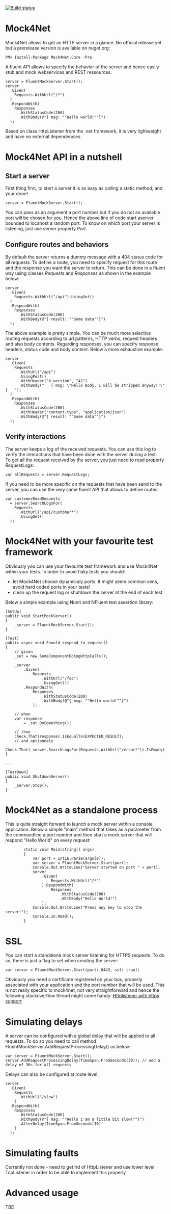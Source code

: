 [![Build status](https://ci.appveyor.com/api/projects/status/h2rb5mjk50u2n8hy?svg=true)](https://ci.appveyor.com/project/alexvictoor/mock4net)

# Mock4Net
Mock4Net allows to get an HTTP server in a glance. No official release yet but a  prerelease version is available on nuget.org:
```
PM> Install-Package Mock4Net.Core -Pre
```
A fluent API allows to specify the behavior of the server and hence easily stub and mock webservices and REST ressources.
```
server = FluentMockServer.Start();
server
  .Given(
    Requests.WithUrl("/*")
  )
  .RespondWith(
    Responses
      .WithStatusCode(200)
      .WithBody(@"{ msg: ""Hello world!""}")
  );
```

Based on class HttpListener from the .net framework, it is very lightweight and have no external dependencies. 

# Mock4Net API in a nutshell

## Start a server
First thing first, to start a server it is as easy as calling a static method, and your done!
```
server = FluentMockServer.Start();
```
You can pass as an argument a port number but if you do not an available port will be chosen for you. Hence the above line of code start aserver bounded to locahost a random port.
To know on which port your server is listening, just use server property *Port*.

## Configure routes and behaviors
By default the server returns a dummy message with a 404 status code for all requests. To define a route, you need to specify request for this route and the response you want the server to return. This can be done in a fluent way using classes *Requests* and *Responses* as shown in the example below:
```
server
  .Given(
    Requests.WithUrl("/api").UsingGet()
  )
  .RespondWith(
    Responses
      .WithStatusCode(200)
      .WithBody(@"{ result: ""Some data""}")
  ); 
```

The above example is pretty simple. You can be much more selective routing requests according to url patterns, HTTP verbs, request headers and also body contents. Regarding responses, you can specify response headers, status code and body content.
Below a more exhaustive example:
```
server
  .Given(
    Requests
      .WithUrl("/api")
      .UsingPost()
      .WithHeader("X-version", "42")
      .WithBody("   { msg: \"Hello Body, I will be stripped anyway!!\" }   ");
  )
  .RespondWith(
    Responses
      .WithStatusCode(200)
      .WithHeader("content-type", "application/json")
      .WithBody(@"{ result: ""Some data""}")
  ); 
```

## Verify interactions
The server keeps a log of the received requests. You can use this log to verify the interactions that have been done with the server during a test.  
To get all the request received by the server, you just need to read property *RequestLogs*:
```
var allRequests = server.RequestLogs;
```
If you need to be more specific on the requests that have been send to the server, you can use the very same fluent API that allows to define routes:
```
var customerReadRequests 
  = server.SearchLogsFor(
    Requests
      .WithUrl("/api/customer*")
      .UsingGet()
  ); 
```

# Mock4Net with your favourite test framework

Obviously you can use your favourite test framework and use Mock4Net within your tests. In order to avoid flaky tests you should:
  - let Mock4Net choose dynamicaly ports. It might seem common sens, avoid hard coded ports in your tests!
  - clean up the request log or shutdown the server at the end of each test

Below a simple example using Nunit and NFluent test assertion library:
```
[SetUp]
public void StartMockServer()
{
    _server = FluentMockServer.Start();
}

[Test]
public async void Should_respond_to_request()
{
    // given
    _sut = new SomeComponentDoingHttpCalls();

    _server
        .Given(
            Requests
                .WithUrl("/foo")
                .UsingGet())
        .RespondWith(
            Responses
                .WithStatusCode(200)
                .WithBody(@"{ msg: ""Hello world!""}")
            );

    // when
    var response 
        = _sut.DoSomething();
    
    // then
    Check.That(response).IsEqualTo(EXPECTED_RESULT);
    // and optionnaly
    Check.That(_server.SearchLogsFor(Requests.WithUrl("/error*")).IsEmpty();
}

...

[TearDown]
public void ShutdownServer()
{
    _server.Stop();
}
```


# Mock4Net as a standalone process

This is quite straight forward to launch a mock server within a console application. Below a simple "main" method that takes as a parameter from the commandline a port number and then start a mock server that will respond "Hello World" on every request:
```
        static void Main(string[] args)
        {
            var port = Int16.Parse(args[0]);
            var server = FluentMockServer.Start(port);
            Console.Out.WriteLine("Server started on port " + port);
            server
                .Given(
                    Requests.WithUrl("/*")
                ).RespondWith(
                    Responses
                        .WithStatusCode(200)
                        .WithBody("Hello World!")
                );
            Console.Out.WriteLine("Press any key to stop the server!");
            Console.In.Read();
        }
```

# SSL
You can start a standalone mock server listening for HTTPS requests. To do so, there is just a flag to set when creating the server:
```
var server = FluentMockServer.Start(port: 8443, ssl: true);
```
Obviously you need a certificate registered on your box, properly associated with your application and the port number that will be used. This is not really specific to mock4net, not very straightforward and hence the following stackoverflow thread might come handy: [Httplistener with https support](http://stackoverflow.com/questions/11403333/httplistener-with-https-support)

# Simulating delays
A server can be configured with a global delay that will be applied to all requests. To do so you need to call method FluentMockServer.AddRequestProcessingDelay() as below:
```
var server = FluentMockServer.Start();
server.AddRequestProcessingDelay(TimeSpan.FromSeconds(30)); // add a delay of 30s for all requests
```

Delays can also be configured at route level:
```
server
  .Given(
    Requests
      .WithUrl("/slow")
    )
  .RespondWith(
    Responses
      .WithStatusCode(200)
      .WithBody(@"{ msg: ""Hello I'am a little bit slow!""}")
      .AfterDelay(TimeSpan.FromSeconds(10)
    )
  );
```

# Simulating faults

Currently not done - need to get rid of HttpListener and use lower level TcpListener in order to be able to implement this properly


# Advanced usage

TBD

